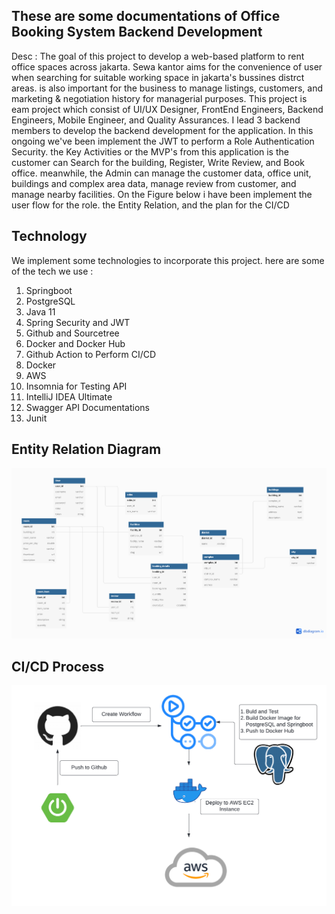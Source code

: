 ## These are some documentations of Office Booking System Backend Development

Desc : The goal of this project to develop a web-based platform to rent office spaces across jakarta. Sewa kantor aims for the convenience of user when searching for suitable working space in jakarta's bussines distrct
areas. is also important for the business to manage listings, customers, and marketing & negotiation history for managerial purposes. This project is eam project which consist of UI/UX Designer, FrontEnd Engineers, Backend
Engineers, Mobile Engineer, and Quality Assurances. I lead 3 backend members to develop the backend development for the application. In this ongoing we've been implement the JWT to perform a Role Authentication
Security. the Key Activities or the MVP's from this application is the customer can Search for the building, Register, Write Review, and Book office. meanwhile, the Admin can manage the customer data, office unit, buildings
and complex area data, manage review from customer, and manage nearby facilities. On the Figure below i have been implement the user flow for the role. the Entity Relation, and the plan for the CI/CD

## Technology
We implement some technologies to incorporate this project.
here are some of the tech we use :
1. Springboot 
2. PostgreSQL
3. Java 11
4. Spring Security and JWT
5. Github and Sourcetree
6. Docker and Docker Hub
7. Github Action to Perform CI/CD
8. Docker
9. AWS
10. Insomnia for Testing API
11. IntelliJ IDEA Ultimate
12. Swagger API Documentations
13. Junit

## Entity Relation Diagram
![ERD](https://github.com/Kel2-Kanbo/Backend/blob/master/picture/office_Booking_System.png)

## CI/CD Process
![CICD](https://github.com/Kel2-Kanbo/Backend/blob/master/picture/CICD%20Process.png)
